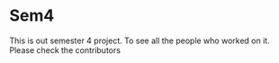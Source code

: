 # Sem4

This is out semester 4 project. To see all the people who worked on it. Please check the contributors
